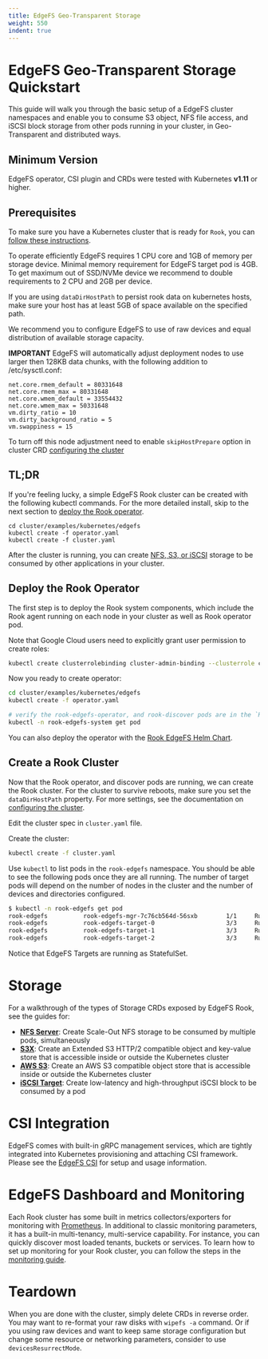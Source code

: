 ```yaml
---
title: EdgeFS Geo-Transparent Storage
weight: 550
indent: true
---
```


# EdgeFS Geo-Transparent Storage Quickstart

This guide will walk you through the basic setup of a EdgeFS cluster namespaces and enable you to consume S3 object, NFS file access, and iSCSI block storage
from other pods running in your cluster, in Geo-Transparent and distributed ways.

## Minimum Version

EdgeFS operator, CSI plugin and CRDs were tested with Kubernetes **v1.11** or higher.

## Prerequisites

To make sure you have a Kubernetes cluster that is ready for `Rook`, you can [follow these instructions](k8s-pre-reqs.md).

To operate efficiently EdgeFS requires 1 CPU core and 1GB of memory per storage device. Minimal memory requirement for EdgeFS target pod is 4GB. To get maximum out of SSD/NVMe device we recommend to double requirements to 2 CPU and 2GB per device.

If you are using `dataDirHostPath` to persist rook data on kubernetes hosts, make sure your host has at least 5GB of space available on the specified path.

We recommend you to configure EdgeFS to use of raw devices and equal distribution of available storage capacity.

**IMPORTANT** EdgeFS will automatically adjust deployment nodes to use larger then 128KB data chunks, with the following addition to /etc/sysctl.conf:

```
net.core.rmem_default = 80331648
net.core.rmem_max = 80331648
net.core.wmem_default = 33554432
net.core.wmem_max = 50331648
vm.dirty_ratio = 10
vm.dirty_background_ratio = 5
vm.swappiness = 15
```
To turn off this node adjustment need to enable `skipHostPrepare` option in cluster CRD [configuring the cluster](edgefs-cluster-crd.md)

## TL;DR

If you're feeling lucky, a simple EdgeFS Rook cluster can be created with the following kubectl commands. For the more detailed install, skip to the next section to [deploy the Rook operator](#deploy-the-rook-operator).
```
cd cluster/examples/kubernetes/edgefs
kubectl create -f operator.yaml
kubectl create -f cluster.yaml
```

After the cluster is running, you can create [NFS, S3, or iSCSI](#storage) storage to be consumed by other applications in your cluster.

## Deploy the Rook Operator

The first step is to deploy the Rook system components, which include the Rook agent running on each node in your cluster as well as Rook operator pod.

Note that Google Cloud users need to explicitly grant user permission to create roles:

```bash
kubectl create clusterrolebinding cluster-admin-binding --clusterrole cluster-admin --user $(gcloud config get-value account)
```

Now you ready to create operator:

```bash
cd cluster/examples/kubernetes/edgefs
kubectl create -f operator.yaml

# verify the rook-edgefs-operator, and rook-discover pods are in the `Running` state before proceeding
kubectl -n rook-edgefs-system get pod
```

You can also deploy the operator with the [Rook EdgeFS Helm Chart](edgefs-helm-operator.md).

## Create a Rook Cluster

Now that the Rook operator, and discover pods are running, we can create the Rook cluster. For the cluster to survive reboots,
make sure you set the `dataDirHostPath` property. For more settings, see the documentation on [configuring the cluster](edgefs-cluster-crd.md).


Edit the cluster spec in `cluster.yaml` file.

Create the cluster:

```bash
kubectl create -f cluster.yaml
```

Use `kubectl` to list pods in the `rook-edgefs` namespace. You should be able to see the following pods once they are all running.
The number of target pods will depend on the number of nodes in the cluster and the number of devices and directories configured.

```bash
$ kubectl -n rook-edgefs get pod
rook-edgefs          rook-edgefs-mgr-7c76cb564d-56sxb        1/1     Running   0          24s
rook-edgefs          rook-edgefs-target-0                    3/3     Running   0          24s
rook-edgefs          rook-edgefs-target-1                    3/3     Running   0          24s
rook-edgefs          rook-edgefs-target-2                    3/3     Running   0          24s
```

Notice that EdgeFS Targets are running as StatefulSet.

# Storage

For a walkthrough of the types of Storage CRDs exposed by EdgeFS Rook, see the guides for:
- **[NFS Server](edgefs-nfs-crd.md)**: Create Scale-Out NFS storage to be consumed by multiple pods, simultaneously
- **[S3X](edgefs-s3x-crd.md)**: Create an Extended S3 HTTP/2 compatible object and key-value store that is accessible inside or outside the Kubernetes cluster
- **[AWS S3](edgefs-s3-crd.md)**: Create an AWS S3 compatible object store that is accessible inside or outside the Kubernetes cluster
- **[iSCSI Target](edgefs-iscsi-crd.md)**: Create low-latency and high-throughput iSCSI block to be consumed by a pod

# CSI Integration

EdgeFS comes with built-in gRPC management services, which are tightly integrated into Kubernetes provisioning and attaching CSI framework. Please see the [EdgeFS CSI](edgefs-csi.md) for setup and usage information.

# EdgeFS Dashboard and Monitoring

Each Rook cluster has some built in metrics collectors/exporters for monitoring with [Prometheus](https://prometheus.io/).
In additional to classic monitoring parameters, it has a built-in multi-tenancy, multi-service capability. For instance, you can quickly discover most loaded tenants, buckets or services.
To learn how to set up monitoring for your Rook cluster, you can follow the steps in the [monitoring guide](./edgefs-monitoring.md).

# Teardown

When you are done with the cluster, simply delete CRDs in reverse order. You may want to re-format your raw disks with `wipefs -a` command. Or if you using raw devices and want to keep same storage configuration but change some resource or networking parameters, consider to use `devicesResurrectMode`.
